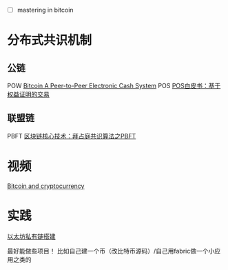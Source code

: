 - [ ] mastering in bitcoin
# 分布式共识机制
## 公链
POW [Bitcoin A Peer-to-Peer Electronic Cash System](http://www.8btc.com/wiki/bitcoin-a-peer-to-peer-electronic-cash-system)
POS [POS白皮书：基于权益证明的交易](http://www.8btc.com/pos-white-book)

## 联盟链
PBFT [区块链核心技术：拜占庭共识算法之PBFT](https://www.jianshu.com/p/fb5edf031afd)

# 视频
[Bitcoin and cryptocurrency](https://www.coursera.org/learn/cryptocurrency)

# 实践
[以太坊私有链搭建](https://zhuanlan.zhihu.com/p/27106175)

最好能做些项目！  比如自己建一个币（改比特币源码）/自己用fabric做一个小应用之类的
